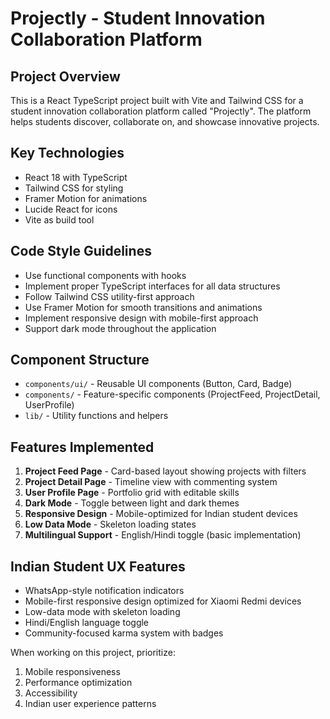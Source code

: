 # Projectly - Student Innovation Collaboration Platform

<!-- Use this file to provide workspace-specific custom instructions to Copilot. For more details, visit https://code.visualstudio.com/docs/copilot/copilot-customization#_use-a-githubcopilotinstructionsmd-file -->

## Project Overview
This is a React TypeScript project built with Vite and Tailwind CSS for a student innovation collaboration platform called "Projectly". The platform helps students discover, collaborate on, and showcase innovative projects.

## Key Technologies
- React 18 with TypeScript
- Tailwind CSS for styling
- Framer Motion for animations
- Lucide React for icons
- Vite as build tool

## Code Style Guidelines
- Use functional components with hooks
- Implement proper TypeScript interfaces for all data structures
- Follow Tailwind CSS utility-first approach
- Use Framer Motion for smooth transitions and animations
- Implement responsive design with mobile-first approach
- Support dark mode throughout the application

## Component Structure
- `components/ui/` - Reusable UI components (Button, Card, Badge)
- `components/` - Feature-specific components (ProjectFeed, ProjectDetail, UserProfile)
- `lib/` - Utility functions and helpers

## Features Implemented
1. **Project Feed Page** - Card-based layout showing projects with filters
2. **Project Detail Page** - Timeline view with commenting system
3. **User Profile Page** - Portfolio grid with editable skills
4. **Dark Mode** - Toggle between light and dark themes
5. **Responsive Design** - Mobile-optimized for Indian student devices
6. **Low Data Mode** - Skeleton loading states
7. **Multilingual Support** - English/Hindi toggle (basic implementation)

## Indian Student UX Features
- WhatsApp-style notification indicators
- Mobile-first responsive design optimized for Xiaomi Redmi devices
- Low-data mode with skeleton loading
- Hindi/English language toggle
- Community-focused karma system with badges

When working on this project, prioritize:
1. Mobile responsiveness
2. Performance optimization
3. Accessibility
4. Indian user experience patterns
